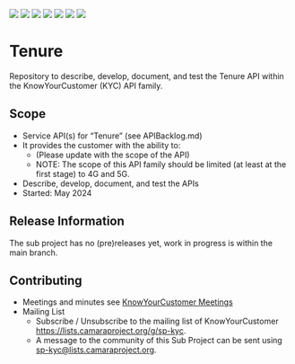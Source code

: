<a href="https://github.com/camaraproject/Tenure/commits/" title="Last Commit"><img src="https://img.shields.io/github/last-commit/camaraproject/Tenure?style=plastic"></a>
<a href="https://github.com/camaraproject/Tenure/issues" title="Open Issues"><img src="https://img.shields.io/github/issues/camaraproject/Tenure?style=plastic"></a>
<a href="https://github.com/camaraproject/Tenure/pulls" title="Open Pull Requests"><img src="https://img.shields.io/github/issues-pr/camaraproject/Tenure?style=plastic"></a>
<a href="https://github.com/camaraproject/Tenure/graphs/contributors" title="Contributors"><img src="https://img.shields.io/github/contributors/camaraproject/Tenure?style=plastic"></a>
<a href="https://github.com/camaraproject/Tenure" title="Repo Size"><img src="https://img.shields.io/github/repo-size/camaraproject/Tenure?style=plastic"></a>
<a href="https://github.com/camaraproject/Tenure/blob/main/LICENSE" title="License"><img src="https://img.shields.io/badge/License-Apache%202.0-green.svg?style=plastic"></a>
<a href="https://github.com/camaraproject/Tenure/releases/latest" title="Latest Release"><img src="https://img.shields.io/github/release/camaraproject/Tenure?style=plastic"></a>

# Tenure
Repository to describe, develop, document, and test the Tenure API within the KnowYourCustomer (KYC) API family.

## Scope
* Service API(s) for “Tenure” (see APIBacklog.md)
* It provides the customer with the ability to:  
  * (Please update with the scope of the API)
  <!-- delete the following line if the scope of the API is defined differently in APIBacklog -->
  * NOTE: The scope of this API family should be limited (at least at the first stage) to 4G and 5G.  
* Describe, develop, document, and test the APIs
* Started: May 2024

## Release Information
<!-- Use/uncomment one or multiple the following options -->
The sub project has no (pre)releases yet, work in progress is within the main branch.
<!-- Pre-releases of this sub project are available in https://github.com/camaraproject/Tenure/releases -->
<!-- The latest public release is available here: https://github.com/camaraproject/Tenure/releases/latest -->
<!-- For changes see [CHANGELOG.md](https://github.com/camaraproject/Tenure/blob/main/CHANGELOG.md) -->

## Contributing
* Meetings and minutes see [KnowYourCustomer Meetings](https://github.com/camaraproject/KnowYourCustomer?tab=readme-ov-file#meetings)
* Mailing List
    <!-- Note: the $api-family-mailinglist$ is not necessery the $repo-name$, if the repository is belonging to an API Family  -->
    * Subscribe / Unsubscribe to the mailing list of KnowYourCustomer <https://lists.camaraproject.org/g/sp-kyc>.
    * A message to the community of this Sub Project can be sent using <sp-kyc@lists.camaraproject.org>.
